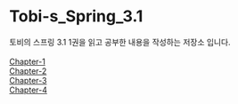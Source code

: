 # Tobi-s_Spring_3.1

토비의 스프링 3.1 1권을 읽고 공부한 내용을 작성하는 저장소 입니다.
<br />
<br />
[Chapter-1](/readme/chapter-1.md)<br />
[Chapter-2](/readme/chapter-2.md)<br />
[Chapter-3](/readme/chapter-3.md)<br />
[Chapter-4](/readme/chapter-4.md)<br />
